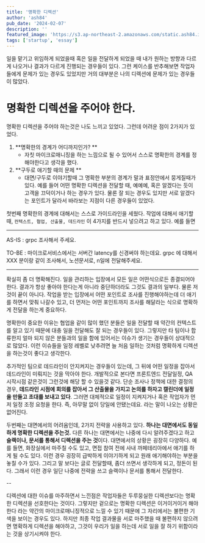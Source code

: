 ```yaml
---
title: '명확한 디렉션'
author: 'ash84'
pub_date: '2024-02-07'
description: ''
featured_image: 'https://s3.ap-northeast-2.amazonaws.com/static.ash84.io/images/blog/clear-directions/photo-1525011268546-bf3f9b007f6a.jpeg'
tags: ['startup', 'essay']
---
```


일을 맡기고 위임하게 되었을때 혹은 일을 전달하게 되었을 때 내가 원하는 방향과 다르게 나오거나 결과가 다르게 진행되는 경우들이 있다. 그런 케이스를 반추해보면 작업자들에게 문제가 있는 경우도 있었지만 거의 대부분은 나의 디렉션에 문제가 있는 경우들이 많았다. 


# 명확한 디렉션을 주어야 한다. 

명확한 디렉션을 주어야 하는것은 나도 느끼고 있었다. 그런데 어려운 점이 2가지가 있었다. 

1. **명확한의 경계가 어디까지인가? **
	- 자칫 마이크로매니징을 하는 느낌으로 될 수 있어서 스스로 명확한의 경계를 정해야한다고 생각을 했다. 
2. **구두로 애기할 때의 문제 **
	- 대면/구두로 이야기할때 그 명확한 부분의 경계가 말과 표정안에서 뭉게질때가 있다. 예를 들어 어떤 명확한 디렉션을 전달할 때, 예예예, 혹은 알겠다는 듯이 고객을 끄덕이거나 하는 경우가 있다. 물론 잘 되는 경우도 있지만 서로 알겠다는 포인트가 달라서 바라보는 지점이 다른 경우들이 있었다. 

첫번째 명확한의 경계에 대해서는 스스로 가이드라인을 세웠다. 작업에 대해서 애기할 때, `컨텍스트, 협업, 산출물, 데드라인` 이 4가지를 반드시 넣으려고 하고 있다. 예를 들면 

---
AS-IS : grpc 조사해서 주세요. 

TO-BE : 마이크로서비스에서는 서버간 latency를 신경써야 하는데요. grpc 에 대해서 XXX 분이랑 같이 조사해서, 노션문서로, n일에 전달해주세요. 

---

확실히 좀 더 명확해진다. 일을 관리하는 입장에서 모든 일은 어떤식으로든 종결되어야 한다. 결과가 항상 좋아야 한다는게 아니라 중단하더라도 그것도 결과의 일부다. 물론 저것이 끝이 아니다. 작업을 받는 입장에서 어떤 포인트로 조사를 진행해야하는데 더 애기를 하면서 맞춰 나갈수 있고, 더 먼저는 어떤 포인트까지 조사를 해달라는 식으로 명확하게 전달을 하는게 중요하다. 

명확한이 중요한 이유는 협업을 같이 많이 했던 분들은 일을 전달할 때 약간의 컨텍스트를 알고 있기 때문에 대충 일을 전달해도 잘 되는 경우들이 있다. 그렇지만 타 팀이나 합류한지 얼마 되지 않은 분들과의 일을 함에 있어서는 이슈가 생기는 경우들이 상대적으로 많았다. 이런 이슈들을 일정 레벨로 낮추려면 늘 처음 일하는 것처럼 명확하게 디렉션을 하는것이 좋다고 생각한다.

추가적인 팀으로 데드라인이 안지켜지는 경우들이 있는데, 그 뒤에 어떤 일정을 잡아서 데드라인이 미뤄지는 것을 막아야 한다. 개발적으로 본다면 프론트엔드 전달일정, QA 시작시점 같은것이 그런것에 해당 할 수 있을것 같다. 단순 조사나 정책에 대한 결정의 경우, **데드라인 시점에 회의를 잡아서 그 산출물을 가지고 논의를 하자고 캘린더에 일정을 만들고 초대를 보내고 있다**. 그러면 대체적으로 일정이 지켜지거나 혹은 작업자가 먼저 일정 조정 요청을 한다. 즉, 아무말 없이 당일에 안됐는데요. 라는 말이 나오는 상황은 없어진다. 

두번째는 대면에서의 어려움인데, 2가지 전략을 사용하고 있다. **하나는 대면에서도 동일하게 명확한 디렉션을 주는것.** 다른 하나는 대면에서는 나중에 다시 알려주겠다고 하고 **슬랙이나, 문서를 통해서 디렉션을 주는 것**이다. 대면에서의 상황은 굉장히 다양하다. 예를 들면, 화장실에서 마주칠 수도 있고, 면접 참여 전에 사내 까페테리아에서 애기를 하게 될 수도 있다. 이런 경우 굉장히 급박하게 이야기하게 되고 원래 애기해야하는 부분을 놓칠 수가 있다. 그리고 말 보다는 글로 전달할때, 좀더 쓰면서 생각하게 되고, 정돈이 된다. 그래서 이런 경우 일단 나중에 전략을 쓰고 슬랙이나 문서를 통해서 전달한다. 

-- 

디렉션에 대한 이슈를 마주하면서 느낀점은 작업자들은 두루뭉실한 디렉션보다는 명확한 디렉션을 선호한다는 것이다. 그렇지만 겉으로는 명확한 디렉션은 이거이거이거 해야한다 라는 약간의 마이크로매니징적으로 느낄 수 있기 때문에 그 자리에서는 불편한 기색을 보이는 경우도 있다. 하지만 최종 작업 결과물을 서로 마주했을 때 불편하지 않으려면 명확하게 디렉션을 해야하고, 그것이 우리가 일을 하는데 서로 일을 잘 하기 위함이라는 것을 상기시켜야 한다.
